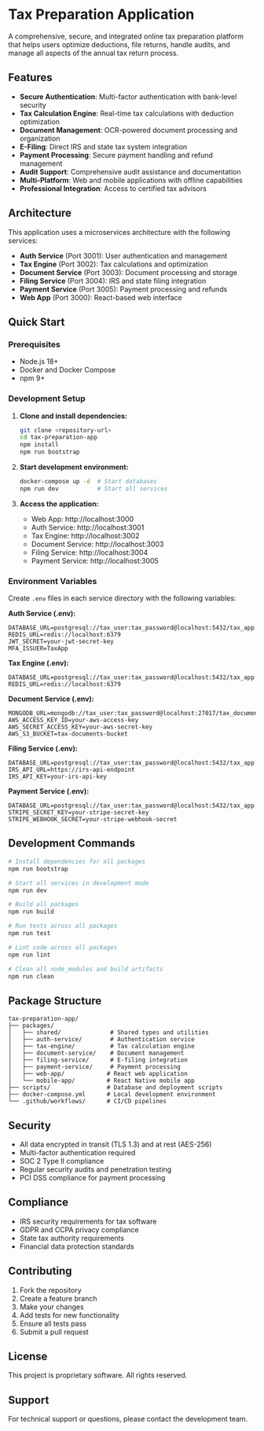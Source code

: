 # Tax Preparation Application

A comprehensive, secure, and integrated online tax preparation platform that helps users optimize deductions, file returns, handle audits, and manage all aspects of the annual tax return process.

## Features

- **Secure Authentication**: Multi-factor authentication with bank-level security
- **Tax Calculation Engine**: Real-time tax calculations with deduction optimization
- **Document Management**: OCR-powered document processing and organization
- **E-Filing**: Direct IRS and state tax system integration
- **Payment Processing**: Secure payment handling and refund management
- **Audit Support**: Comprehensive audit assistance and documentation
- **Multi-Platform**: Web and mobile applications with offline capabilities
- **Professional Integration**: Access to certified tax advisors

## Architecture

This application uses a microservices architecture with the following services:

- **Auth Service** (Port 3001): User authentication and management
- **Tax Engine** (Port 3002): Tax calculations and optimization
- **Document Service** (Port 3003): Document processing and storage
- **Filing Service** (Port 3004): IRS and state filing integration
- **Payment Service** (Port 3005): Payment processing and refunds
- **Web App** (Port 3000): React-based web interface

## Quick Start

### Prerequisites

- Node.js 18+
- Docker and Docker Compose
- npm 9+

### Development Setup

1. **Clone and install dependencies:**
   ```bash
   git clone <repository-url>
   cd tax-preparation-app
   npm install
   npm run bootstrap
   ```

2. **Start development environment:**
   ```bash
   docker-compose up -d  # Start databases
   npm run dev           # Start all services
   ```

3. **Access the application:**
   - Web App: http://localhost:3000
   - Auth Service: http://localhost:3001
   - Tax Engine: http://localhost:3002
   - Document Service: http://localhost:3003
   - Filing Service: http://localhost:3004
   - Payment Service: http://localhost:3005

### Environment Variables

Create `.env` files in each service directory with the following variables:

**Auth Service (.env):**
```
DATABASE_URL=postgresql://tax_user:tax_password@localhost:5432/tax_app
REDIS_URL=redis://localhost:6379
JWT_SECRET=your-jwt-secret-key
MFA_ISSUER=TaxApp
```

**Tax Engine (.env):**
```
DATABASE_URL=postgresql://tax_user:tax_password@localhost:5432/tax_app
REDIS_URL=redis://localhost:6379
```

**Document Service (.env):**
```
MONGODB_URL=mongodb://tax_user:tax_password@localhost:27017/tax_documents
AWS_ACCESS_KEY_ID=your-aws-access-key
AWS_SECRET_ACCESS_KEY=your-aws-secret-key
AWS_S3_BUCKET=tax-documents-bucket
```

**Filing Service (.env):**
```
DATABASE_URL=postgresql://tax_user:tax_password@localhost:5432/tax_app
IRS_API_URL=https://irs-api-endpoint
IRS_API_KEY=your-irs-api-key
```

**Payment Service (.env):**
```
DATABASE_URL=postgresql://tax_user:tax_password@localhost:5432/tax_app
STRIPE_SECRET_KEY=your-stripe-secret-key
STRIPE_WEBHOOK_SECRET=your-stripe-webhook-secret
```

## Development Commands

```bash
# Install dependencies for all packages
npm run bootstrap

# Start all services in development mode
npm run dev

# Build all packages
npm run build

# Run tests across all packages
npm run test

# Lint code across all packages
npm run lint

# Clean all node_modules and build artifacts
npm run clean
```

## Package Structure

```
tax-preparation-app/
├── packages/
│   ├── shared/              # Shared types and utilities
│   ├── auth-service/        # Authentication service
│   ├── tax-engine/          # Tax calculation engine
│   ├── document-service/    # Document management
│   ├── filing-service/      # E-filing integration
│   ├── payment-service/     # Payment processing
│   ├── web-app/            # React web application
│   └── mobile-app/         # React Native mobile app
├── scripts/                # Database and deployment scripts
├── docker-compose.yml      # Local development environment
└── .github/workflows/      # CI/CD pipelines
```

## Security

- All data encrypted in transit (TLS 1.3) and at rest (AES-256)
- Multi-factor authentication required
- SOC 2 Type II compliance
- Regular security audits and penetration testing
- PCI DSS compliance for payment processing

## Compliance

- IRS security requirements for tax software
- GDPR and CCPA privacy compliance
- State tax authority requirements
- Financial data protection standards

## Contributing

1. Fork the repository
2. Create a feature branch
3. Make your changes
4. Add tests for new functionality
5. Ensure all tests pass
6. Submit a pull request

## License

This project is proprietary software. All rights reserved.

## Support

For technical support or questions, please contact the development team.